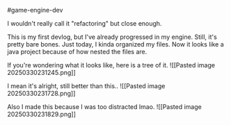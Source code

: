 #game-engine-dev 

I wouldn't really call it "refactoring" but close enough.

This is my first devlog, but I've already progressed in my engine. Still, it's pretty bare bones. Just today, I kinda organized my files. Now it looks like a java project because of how nested the files are.

If you're wondering what it looks like, here is a tree of it.
![[Pasted image 20250330231245.png]]

I mean it's alright, still better than this..
![[Pasted image 20250330231728.png]]

Also I made this because I was too distracted lmao.
![[Pasted image 20250330231829.png]]
